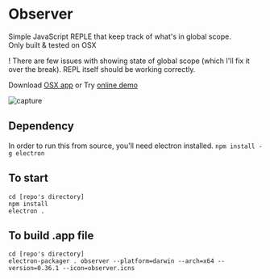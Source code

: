 Observer
===========

Simple JavaScript REPLE that keep track of what's in global scope.  
Only built & tested on OSX

! There are few issues with showing state of global scope (which I'll fix it over the break). REPL itself should be working correctly.

Download [OSX app](https://github.com/kosamari/observer/raw/master/observer.zip) or Try [online demo](https://kosamari.github.io/observer/)

![capture](https://cloud.githubusercontent.com/assets/4581495/11929776/e316c2f4-a7ab-11e5-8a7a-84f76f6c54f8.gif)

## Dependency
In order to run this from source, you'll need electron installed.
`npm install -g electron`

## To start
```
cd [repo's directory]
npm install
electron .
```

## To build .app file
```
cd [repo's directory]
electron-packager . observer --platform=darwin --arch=x64 --version=0.36.1 --icon=observer.icns
```